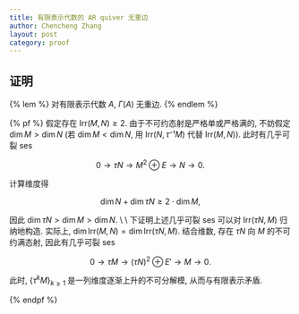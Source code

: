 ```yaml
---
title: 有限表示代数的 AR quiver 无重边
author: Chencheng Zhang
layout: post
category: proof
---
```


## 证明

{% lem %}
对有限表示代数 $A$, $Γ(A)$ 无重边.
{% endlem %}

{% pf %}
假定存在 $\mathrm{Irr}(M,N) ≥ 2$. 由于不可约态射是严格单或严格满的, 不妨假定 $\dim M > \dim N$ (若 $\dim M < \dim N$, 用 $\mathrm{Irr}(N, τ⁻¹M)$ 代替 $\mathrm{Irr}(M,N)$). 此时有几乎可裂 ses

$$
0 → τ N → M^2 ⊕ E → N → 0.
$$

计算维度得

$$
\dim N + \dim τ N ≥ 2 ⋅ \dim M,
$$

因此 $\dim τ N > \dim M > \dim N$.
\\
\\
下证明上述几乎可裂 ses 可以对 $\mathrm{Irr}(τ N, M)$ 归纳地构造. 实际上, $\dim \mathrm{Irr}(M,N) = \dim \mathrm{Irr}(τ N, M)$. 结合维数, 存在 $τN$ 向 $M$ 的不可约满态射, 因此有几乎可裂 ses

$$
0 → τ M → (τN)^2 ⊕ E' → M → 0.
$$

此时, $\{τ^kM\}_{k ≥ 1}$ 是一列维度逐渐上升的不可分解模, 从而与有限表示矛盾.



{% endpf %}